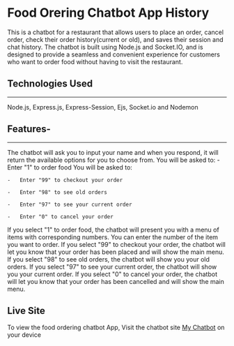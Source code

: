# Food Orering Chatbot App History

This is a chatbot for a restaurant that allows users to place an order, cancel order, check their order history(current or old), and saves their session and chat history. The chatbot is built using Node.js and Socket.IO, and is designed to provide a seamless and convenient experience for customers who want to order food without having to visit the restaurant.

## Technologies Used

---

  Node.js,
  Express.js,
  Express-Session,
  Ejs,
  Socket.io and
  Nodemon  

## Features-

---
The chatbot will ask you to input your name and when you respond, it will return the available options for you to choose from.
  You will be asked to:
    -   Enter "1" to order food
  You will be asked to:

    -   Enter "99" to checkout your order 

    -   Enter "98" to see old orders

    -   Enter "97" to see your current order

    -   Enter "0" to cancel your order

 If you select "1" to order food, the chatbot will present you with a menu of items with corresponding numbers. You can enter the number of the item you want to order.
  If you select "99" to checkout your order, the chatbot will let you know that your order has been placed and will show the main menu.
  If you select "98" to see old orders, the chatbot will show you your old orders.
 If you select "97" to see your current order, the chatbot will show you your current order.
  If you select "0" to cancel your order, the chatbot will let you know that your order has been cancelled and will show the main menu.

## Live Site

To view the food ordering chatbot App, Visit the chatbot site [My Chatbot](https://my-chabot.onrender.com) on your device
